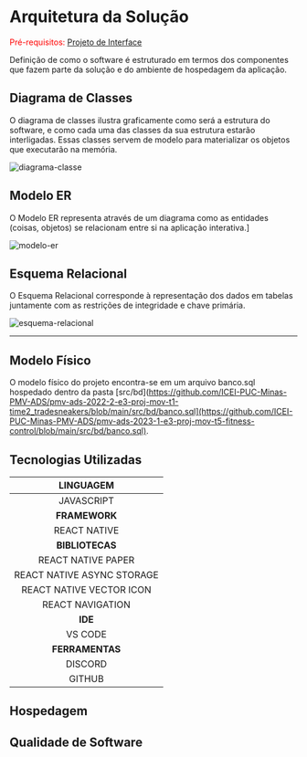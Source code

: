 # Arquitetura da Solução

<span style="color:red">Pré-requisitos: <a href="3-Projeto de Interface.md"> Projeto de Interface</a></span>

Definição de como o software é estruturado em termos dos componentes que fazem parte da solução e do ambiente de hospedagem da aplicação.

## Diagrama de Classes

O diagrama de classes ilustra graficamente como será a estrutura do software, e como cada uma das classes da sua estrutura estarão interligadas. Essas classes servem de modelo para materializar os objetos que executarão na memória.

![diagrama-classe](https://user-images.githubusercontent.com/103429022/229268968-21ad45f3-e58a-4816-baab-2328da33bf14.png)


## Modelo ER

O Modelo ER representa através de um diagrama como as entidades (coisas, objetos) se relacionam entre si na aplicação interativa.]

![modelo-er](https://user-images.githubusercontent.com/103429022/229268976-57f1defd-0d62-44e0-93e6-90891ad07e8d.png)


## Esquema Relacional

O Esquema Relacional corresponde à representação dos dados em tabelas juntamente com as restrições de integridade e chave primária.
 
![esquema-relacional](https://user-images.githubusercontent.com/103429022/229268981-42841c43-954c-4a3a-8190-11b638b20fec.png)


--------------------------------------------------------------------------

## Modelo Físico

O modelo físico do projeto encontra-se em um arquivo banco.sql hospedado dentro da pasta [src/bd](https://github.com/ICEI-PUC-Minas-PMV-ADS/pmv-ads-2022-2-e3-proj-mov-t1-time2_tradesneakers/blob/main/src/bd/banco.sql](https://github.com/ICEI-PUC-Minas-PMV-ADS/pmv-ads-2023-1-e3-proj-mov-t5-fitness-control/blob/main/src/bd/banco.sql).

## Tecnologias Utilizadas

|**LINGUAGEM**|
|:---------:|
|JAVASCRIPT|
|**FRAMEWORK**|       
|REACT NATIVE|
|**BIBLIOTECAS**|
|REACT NATIVE PAPER|
|REACT NATIVE ASYNC STORAGE|
|REACT NATIVE VECTOR ICON|
|REACT NAVIGATION|
|**IDE**|
|VS CODE|
|**FERRAMENTAS**|
|DISCORD|
|GITHUB|


## Hospedagem



## Qualidade de Software


